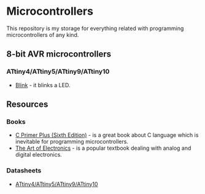 # Microcontrollers

This repository is my storage for everything related with programming microcontrollers of any kind.

## 8-bit AVR microcontrollers
### ATtiny4/ATtiny5/ATtiny9/ATtiny10
* [Blink](https://github.com/chovanj/Microcontrollers/tree/master/Architecture/AVR/8-bit/ATtiny4_ATtiny5_ATtiny9_ATtiny10/Blink) - it blinks a LED.

## Resources
### Books
* [C Primer Plus (Sixth Edition)](https://github.com/chovanj/Microcontrollers/blob/master/Documents/Books/C_Primer_Plus_6th_Edition.pdf) - is a great book about C language which is inevitable for programming microcontrollers.
* [The Art of Electronics](https://artofelectronics.net/the-book/table-of-contents/) - is a popular textbook dealing with analog and digital electronics.

### Datasheets
* [ATtiny4/ATtiny5/ATtiny9/ATtiny10](http://ww1.microchip.com/downloads/en/DeviceDoc/ATtiny4-5-9-10-Data-Sheet-DS40002060A.pdf)
